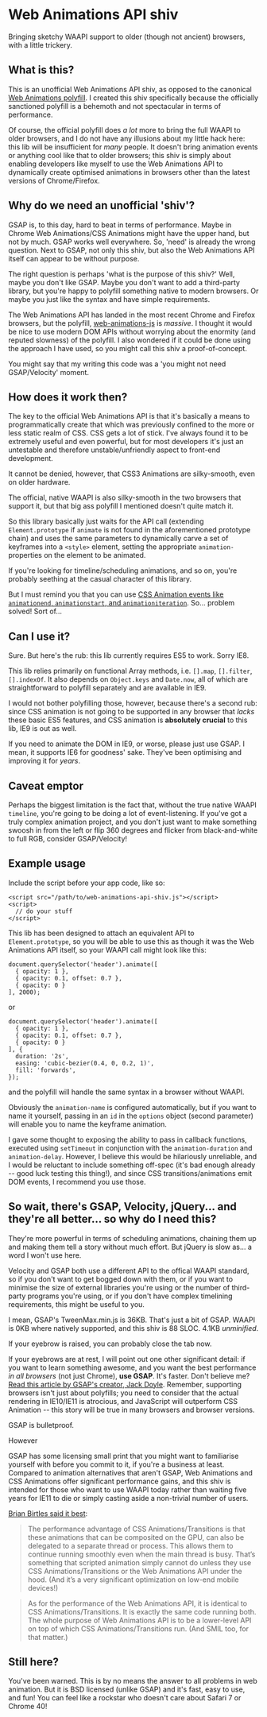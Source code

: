 # Web Animations API shiv
Bringing sketchy WAAPI support to older (though not ancient) browsers, with a little trickery.

## What is this?
This is an unofficial Web Animations API shiv, as opposed to the canonical [Web Animations polyfill](https://github.com/web-animations/web-animations-js). I created this shiv specifically because the officially sanctioned polyfill is a behemoth and not spectacular in terms of performance.

Of course, the official polyfill does *a lot* more to bring the full WAAPI to older browsers, and I do not have any illusions about my little hack here: this lib will be insufficient for *many* people. It doesn't bring animation events or anything cool like that to older browsers; this shiv is simply about enabling developers like myself to use the Web Animations API to dynamically create optimised animations in browsers other than the latest versions of Chrome/Firefox.

## Why do we need an unofficial 'shiv'?
GSAP is, to this day, hard to beat in terms of performance. Maybe in Chrome Web Animations/CSS Animations might have the upper hand, but not by much. GSAP works well everywhere. So, 'need' is already the wrong question. Next to GSAP, not only this shiv, but also the Web Animations API itself can appear to be without purpose. 

The right question is perhaps 'what is the purpose of this shiv?' Well, maybe you don't like GSAP. Maybe you don't want to add a third-party library, but you're happy to polyfill something native to modern browsers. Or maybe you just like the syntax and have simple requirements.

The Web Animations API has landed in the most recent Chrome and Firefox browsers, but the polyfill,
[web-animations-js](https://github.com/web-animations/web-animations-js) is *massive*. I thought it would be nice to use modern DOM APIs without worrying about the enormity (and reputed slowness) of the polyfill. I also wondered if it could be done using the approach I have used, so you might call this shiv a proof-of-concept. 

You might say that my writing this code was a 'you might not need GSAP/Velocity' moment.

## How does it work then?
The key to the official Web Animations API is that it's basically a means to programmatically create that which was previously confined to the more or less static realm of CSS. CSS gets a lot of stick. I've always found it to be extremely useful and even powerful, but for most developers it's just an untestable and therefore unstable/unfriendly aspect to front-end development.

It cannot be denied, however, that CSS3 Animations are silky-smooth, even on older hardware.

The official, native WAAPI is also silky-smooth in the two browsers that support it, but that big ass polyfill I mentioned doesn't quite match it. 

So this library basically just waits for the API call (extending `Element.prototype` if `animate` is not found in the aforementioned prototype chain) and uses the same parameters to dynamically carve a set of keyframes into a `<style>` element, setting the appropriate `animation-` properties on the element to be animated.

If you're looking for timeline/scheduling animations, and so on, you're probably seething at the casual character of this library.

But I must remind you that you can use [CSS Animation events like `animationend`, `animationstart`, and `animationiteration`](https://css-tricks.com/controlling-css-animations-transitions-javascript/). So... problem solved! Sort of...

## Can I use it?
Sure. But here's the rub: this lib currently requires ES5 to work. Sorry IE8.

This lib relies primarily on functional Array methods, i.e. `[].map`, `[].filter`, `[].indexOf`. It also depends on `Object.keys` and `Date.now`, all of which are straightforward to polyfill separately and are available in IE9.

I would not bother polyfilling those, however, because there's a second rub: since CSS animation is not going to be supported in any browser that *lacks* these basic ES5 features, and CSS animation is **absolutely crucial** to this lib, IE9 is out as well.

If you need to animate the DOM in IE9, or worse, please just use GSAP. I mean, it supports IE6 for goodness' sake. They've been optimising and improving it for *years*.

## Caveat emptor
Perhaps the biggest limitation is the fact that, without the true native WAAPI `timeline`, you're going to be doing a lot of event-listening. If you've got a truly complex animation project, and you don't just want to make something swoosh in from the left or flip 360 degrees and flicker from black-and-white to full RGB, consider GSAP/Velocity!

## Example usage
Include the script before your app code, like so:
    
    <script src="/path/to/web-animations-api-shiv.js"></script>
    <script>
      // do your stuff
    </script>

This lib has been designed to attach an equivalent API to `Element.prototype`, so you will be able to use this as though it was the Web Animations API itself, so your WAAPI call might look like this:

    document.querySelector('header').animate([
      { opacity: 1 },
      { opacity: 0.1, offset: 0.7 },
      { opacity: 0 }
    ], 2000);
    
or

    document.querySelector('header').animate([
      { opacity: 1 },
      { opacity: 0.1, offset: 0.7 },
      { opacity: 0 }
    ], {
      duration: '2s',
      easing: 'cubic-bezier(0.4, 0, 0.2, 1)',
      fill: 'forwards',
    });

and the polyfill will handle the same syntax in a browser without WAAPI.

Obviously the `animation-name` is configured automatically, but if you want to name it yourself, passing in an `id` in the `options` object (second parameter) will enable you to name the keyframe animation. 

I gave some thought to exposing the ability to pass in callback functions, executed using `setTimeout` in conjunction with the `animation-duration` and `animation-delay`. However, I believe this would be hilariously unreliable, and I would be reluctant to include something off-spec (it's bad enough already -- good luck testing this thing!), and since CSS transitions/animations emit DOM events, I recommend you use those.

## So wait, there's GSAP, Velocity, jQuery... and they're all better... so why do I need this?
They're more powerful in terms of scheduling animations, chaining them up and making them tell a story without much effort. But jQuery is slow as... a word I won't use here. 

Velocity and GSAP both use a different API to the offical WAAPI standard, so if you don't want to get bogged down with them, or if you want to minimise the size of external libraries you're using or the number of third-party programs you're using, or if you don't have complex timelining requirements, this might be useful to you.

I mean, GSAP's TweenMax.min.js is 36KB. That's just a bit of GSAP. WAAPI is 0KB where natively supported, and this shiv is 88 SLOC. 4.1KB *unminified*.

If your eyebrow is raised, you can probably close the tab now.

If your eyebrows are at rest, I will point out one other significant detail: if you want to learn something awesome, and you want the best performance *in all browsers* (not just Chrome), **use GSAP**. It's faster. Don't believe me? [Read this article by GSAP's creator, Jack Doyle](https://css-tricks.com/myth-busting-css-animations-vs-javascript/). Remember, supporting browsers isn't just about polyfills; you need to consider that the actual rendering in IE10/IE11 is atrocious, and JavaScript will outperform CSS Animation -- this story will be true in many browsers and browser versions.

GSAP is bulletproof.

However

GSAP has some licensing small print that you might want to familiarise yourself with before you commit to it, if you're a business at least. Compared to animation alternatives that aren't GSAP, Web Animations and CSS Animations offer significant performance gains, and this shiv is intended for those who want to use WAAPI today rather than waiting five years for IE11 to die or simply casting aside a non-trivial number of users.

[Brian Birtles said it best](https://css-tricks.com/comparison-animation-technologies/#comment-1601471):

> The performance advantage of CSS Animations/Transitions is that these animations that can be composited on the GPU, can also be delegated to a separate thread or process. This allows them to continue running smoothly even when the main thread is busy. That’s something that scripted animation simply cannot do unless they use CSS Animations/Transitions or the Web Animations API under the hood. (And it’s a very significant optimization on low-end mobile devices!)

> As for the performance of the Web Animations API, it is identical to CSS Animations/Transitions. It is exactly the same code running both. The whole purpose of Web Animations API is to be a lower-level API on top of which CSS Animations/Transitions run. (And SMIL too, for that matter.)

## Still here?
You've been warned. This is by no means the answer to all problems in web animation. But it is BSD licensed (unlike GSAP) and it's fast, easy to use, and fun! You can feel like a rockstar who doesn't care about Safari 7 or Chrome 40!
